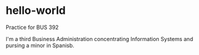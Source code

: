 # hello-world
Practice for BUS 392

I'm a third Business Administration concentrating Information Systems and pursing a minor in Spanisb.
